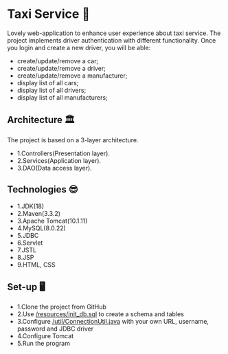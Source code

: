 # Taxi Service 🚕

Lovely web-application to enhance user experience about taxi service. 
The project implements driver authentication with different functionality. 
Once you login and create a new driver, you will be able:

* create/update/remove a car;
* create/update/remove a driver;
* create/update/remove a manufacturer;
* display list of all cars;
* display list of all drivers;
* display list of all manufacturers;


## Architecture 🏛
The project is based on a 3-layer architecture.
* 1.Controllers(Presentation layer).
* 2.Services(Application layer).
* 3.DAO(Data access layer).


## Technologies 😎
* 1.JDK(18)
* 2.Maven(3.3.2)
* 3.Apache Tomcat(10.1.11)
* 4.MySQL(8.0.22)
* 5.JDBC
* 6.Servlet
* 7.JSTL
* 8.JSP
* 9.HTML, CSS


## Set-up 🖥
* 1.Clone the project from GitHub
* 2.Use [/resources/init_db.sql]() to create a schema and tables
* 3.Configure [/util/ConnectionUtil.java]() with your own URL, username, password and JDBC driver
* 4.Configure Tomcat
* 5.Run the program
